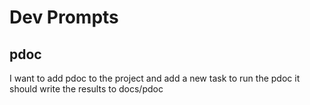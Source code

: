 # Dev Prompts

## pdoc

I want to add pdoc to the project and add a new task to run the pdoc it should write the results to docs/pdoc
